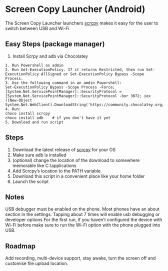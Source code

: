 # Screen Copy Launcher (Android)

The Screen Copy Launcher launchers [scrcpy](https://github.com/Genymobile/scrcpy) makes it easy for the user to switch between USB and Wi-Fi

## Easy Steps (package manager)
1. Install Scrpy and adb via Chocolatey 

```
1. Run Powershell as admin
2. Run Get-ExecutionPolicy. If it returns Restricted, then run Set-ExecutionPolicy AllSigned or Set-ExecutionPolicy Bypass -Scope Process.
3. Use the following command in an amdin Powershell:
Set-ExecutionPolicy Bypass -Scope Process -Force; [System.Net.ServicePointManager]::SecurityProtocol = [System.Net.ServicePointManager]::SecurityProtocol -bor 3072; iex ((New-Object System.Net.WebClient).DownloadString('https://community.chocolatey.org/install.ps1'))
4. Run:
choco install scrcpy
choco install adb    # if you don't have it yet
5. Download and run script
```

## Steps
1. Download the latest release of [scrcpy](https://github.com/Genymobile/scrcpy) for your OS
2. Make sure adb is installed
3. (optional) change the location of the download to somewhere memorable like C:\applications 
4. Add Scrcpy’s location to the PATH variable
5. Download this script in a convenient place like your home folder
6. Launch the script 
## Notes
USB debugger must be enabled on the phone. Most phones have an about section in the settings. Tapping about 7 times will enable usb debugging or developer options
For the first run, if you haven’t configured the device with Wi-Fi before make sure to run the Wi-Fi option with the phone plugged into USB.

## Roadmap
Add recording, multi-device support, stay awake, turn the screen off and customise file upload location. 
